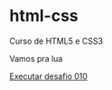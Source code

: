 # html-css
 Curso de HTML5 e CSS3 

 Vamos pra lua

<a href="https://rafael-rfc.github.io/html-css/exercicios/desafio010/android.html">Executar desafio 010</a>